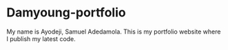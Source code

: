 # Damyoung-portfolio
My name is Ayodeji, Samuel Adedamola. This is my portfolio website where I publish my latest code. 
